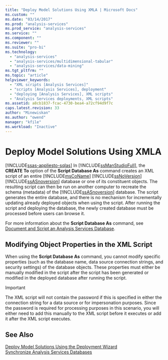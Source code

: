 ```yaml
---
title: "Deploy Model Solutions Using XMLA | Microsoft Docs"
ms.custom: ""
ms.date: "03/14/2017"
ms.prod: "analysis-services"
ms.prod_service: "analysis-services"
ms.service: ""
ms.component: ""
ms.reviewer: ""
ms.suite: "pro-bi"
ms.technology: 
  - "analysis-services"
  - "analysis-services/multidimensional-tabular"
  - "analysis-services/data-mining"
ms.tgt_pltfrm: ""
ms.topic: "article"
helpviewer_keywords: 
  - "XML scripts [Analysis Services]"
  - "scripts [Analysis Services], deployment"
  - "deploying [Analysis Services], XML scripts"
  - "Analysis Services deployments, XML scripts"
ms.assetid: a8cb1837-fcac-4730-bea4-a72cf94d9f7c
caps.latest.revision: 33
author: "Minewiskan"
ms.author: "owend"
manager: "kfile"
ms.workload: "Inactive"
---
```

# Deploy Model Solutions Using XMLA
[!INCLUDE[ssas-appliesto-sqlas](../../includes/ssas-appliesto-sqlas.md)]
  In [!INCLUDE[ssManStudioFull](../../includes/ssmanstudiofull-md.md)], the **CREATE To** option of the **Script Database As** command creates an XML script of an entire [!INCLUDE[msCoName](../../includes/msconame-md.md)] [!INCLUDE[ssNoVersion](../../includes/ssnoversion-md.md)] [!INCLUDE[ssASnoversion](../../includes/ssasnoversion-md.md)] database or one of its constituent objects. The resulting script can then be run on another computer to recreate the schema (metadata) of the [!INCLUDE[ssASnoversion](../../includes/ssasnoversion-md.md)] database. The script generates the entire database, and there is no mechanism for incrementally updating already deployed objects when using the script. After running the script and deploying the database, the newly created database must be processed before users can browse it.  
  
 For more information about the **Script Database As** command, see [Document and Script an Analysis Services Database](../../analysis-services/multidimensional-models/document-and-script-an-analysis-services-database.md).  
  
## Modifying Object Properties in the XML Script  
 When using the **Script Database As** command, you cannot modify specific properties (such as the database name, data source connection strings, and security settings) of the database objects. These properties must either be manually modified in the script after the script has been generated or modified in the deployed database after running the script.  
  
> [!IMPORTANT]  
>  The XML script will not contain the password if this is specified in either the connection string for a data source or for impersonation purposes. Since the password is required for processing purposes in this scenario, you will either need to add this manually to the XML script before it executes or add it after the XML script executes.  
  
## See Also  
 [Deploy Model Solutions Using the Deployment Wizard](../../analysis-services/multidimensional-models/deploy-model-solutions-using-the-deployment-wizard.md)   
 [Synchronize Analysis Services Databases](../../analysis-services/multidimensional-models/synchronize-analysis-services-databases.md)  
  
  

